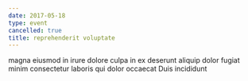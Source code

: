 ```yaml
---
date: 2017-05-18
type: event
cancelled: true
title: reprehenderit voluptate
---
```

magna eiusmod in irure dolore culpa in ex deserunt aliquip dolor fugiat minim consectetur laboris qui dolor occaecat Duis incididunt